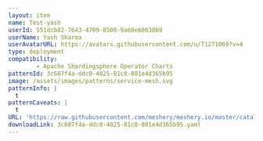 ```yaml
---
layout: item
name: Test-yash
userId: 551dcb82-7643-4709-8500-9a60e60030b9
userName: Yash Sharma
userAvatarURL: https://avatars.githubusercontent.com/u/71271069?v=4
type: deployment
compatibility: 
        - Apache Shardingsphere Operator Charts
patternId: 3c687f4a-ddc0-4025-81c8-801e4d365b95
image: /assets/images/patterns/service-mesh.svg
patternInfo: |
  t
patternCaveats: |
  t
URL: 'https://raw.githubusercontent.com/meshery/meshery.io/master/catalog/3c687f4a-ddc0-4025-81c8-801e4d365b95.yaml'
downloadLink: 3c687f4a-ddc0-4025-81c8-801e4d365b95.yaml
---
```


